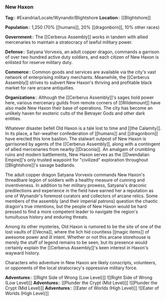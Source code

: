 ### New Haxon
**Tag**:: #Exandria/Locale/Wynandir/Blightshore
**Location**:: [[Blightshore]]

**Population**:: 1,250 (70% [[humans]], 20% [[dragonborn]], 10% other races)

**Government**:: The [[Cerberus Assembly]] works in tandem with allied mercenaries to maintain a stratocracy of lawful military power.

**Defense**:: Satyana Vorvexis, an adult copper dragon, commands a garrison of over two hundred active duty soldiers, and each citizen of New Haxon is enlisted for reserve military duty.

**Commerce**:: Common goods and services are available via the city's vast network of enterprising military merchants. Meanwhile, the [[Cerberus Assembly]] strives to subvert New Haxon's thriving and profitable black market for rare arcane antiquities.

**Organizations**:: Although the [[Cerberus Assembly]]'s sages hold power here, various mercenary guilds from remote corners of [[Wildemount]] have also made New Haxon their base of operations. The city has become an unlikely haven for esoteric cults of the Betrayer Gods and other dark entities.

Whatever disaster befell Old Haxon is a tale lost to time and [[the Calamity]]. In its place, a fair-weather confederation of [[humans]] and [[dragonborn]] have erected this lone bastion. The stalwart outpost of New Haxon is garrisoned by agents of the [[Cerberus Assembly]], along with a contingent of allied mercenaries from nearby [[Draconia]]. An amalgam of crumbling ruins and modern battlements, New Haxon serves as the [[Dwendalian Empire]]'s only trusted waypoint for "civilized" exploration throughout [[Blightshore]]'s savage badlands.

The adult copper dragon Satyana Vorvexis commands New Haxon's threadbare legion of soldiers with a healthy measure of cunning and inventiveness. In addition to her military prowess, Satyana's draconic predilections and experience in the field have earned her a reputation as one of Wynandir's foremost curators and collectors of arcane relics. Some members of the assembly (and their imperial patrons) question the chaotic dragon's true intentions, but the people of New Haxon would be hard pressed to find a more competent leader to navigate the region's tumultuous history and enduring threats.

Among its other mysteries, Old Haxon is rumored to be the site of one of the lost vaults of [[Vecna]], where the lich hid countless [[magic items]] of awesome power and ill intent. Whether or not this arcane storehouse is merely the stuff of legend remains to be seen, but its presence would certainly explain the [[Cerberus Assembly]]'s keen interest in Haxon's wayward history.

Characters who adventure in New Haxon are likely conscripts, volunteers, or opponents of the local stratocracy's oppressive military force.

**Adventures**:: [[Right Side of Wrong (Low Level)]]
![[Right Side of Wrong (Low Level)]]
**Adventures**:: [[Plunder the Crypt (Mid Level)]]
![[Plunder the Crypt (Mid Level)]]
**Adventures**:: [[Eater of Worlds (High Level)]]
![[Eater of Worlds (High Level)]]